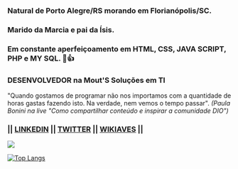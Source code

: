 ### Natural de Porto Alegre/RS morando em Florianópolis/SC.
### Marido da Marcia e pai da Ísis.
### Em constante aperfeiçoamento em HTML, CSS, JAVA SCRIPT, PHP e MY SQL. 🖖👍
### DESENVOLVEDOR na Mout'S Soluções em TI

"Quando gostamos de programar não nos importamos com a quantidade de horas gastas fazendo isto. Na verdade, nem vemos o tempo passar". _(Paula Bonini na live "Como compartilhar conteúdo e inspirar a comunidade DIO")_

### || [LINKEDIN](https://www.linkedin.com/in/iuri-albuquerque-reis-7b599253/) || [TWITTER](https://twitter.com/iareis) || [WIKIAVES](https://www.wikiaves.com.br/midias.php?t=u&u=14010) ||

![](https://github-readme-stats.vercel.app/api?username=iareis)

[![Top Langs](https://github-readme-stats.vercel.app/api/top-langs/?username=iareis&langs_count=10&layout=compact)](https://github.com/anuraghazra/github-readme-stats)

<!--
**iareis/iareis** is a ✨ _special_ ✨ repository because its `README.md` (this file) appears on your GitHub profile.

Here are some ideas to get you started:

- 🔭 I’m currently working on ...
- 🌱 I’m currently learning ...
- 👯 I’m looking to collaborate on ...
- 🤔 I’m looking for help with ...
- 💬 Ask me about ...
- 📫 How to reach me: ...
- 😄 Pronouns: ...
- ⚡ Fun fact: ...
-->

